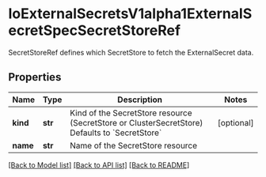 # IoExternalSecretsV1alpha1ExternalSecretSpecSecretStoreRef

SecretStoreRef defines which SecretStore to fetch the ExternalSecret data.
## Properties
Name | Type | Description | Notes
------------ | ------------- | ------------- | -------------
**kind** | **str** | Kind of the SecretStore resource (SecretStore or ClusterSecretStore) Defaults to &#x60;SecretStore&#x60; | [optional] 
**name** | **str** | Name of the SecretStore resource | 

[[Back to Model list]](../README.md#documentation-for-models) [[Back to API list]](../README.md#documentation-for-api-endpoints) [[Back to README]](../README.md)


